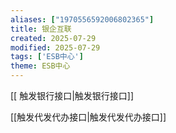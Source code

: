 ```yaml
---
aliases: ["1970556592006802365"]
title: 银企互联
created: 2025-07-29
modified: 2025-07-29
tags: ['ESB中心']
theme: ESB中心
---
```


[[ 触发银行接口|触发银行接口]]

[[触发代发代办接口|触发代发代办接口]]